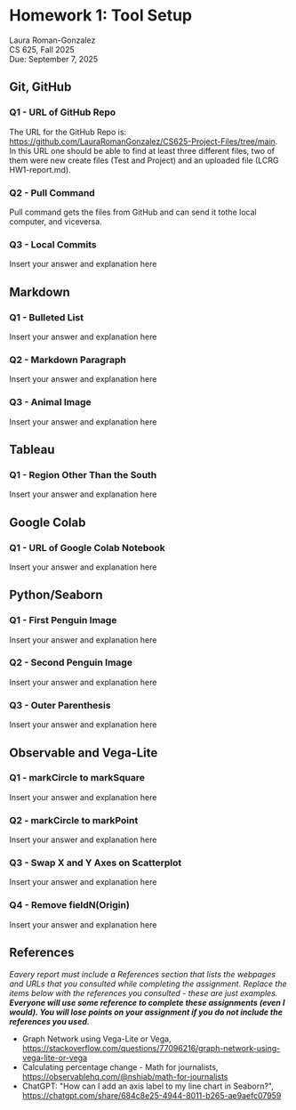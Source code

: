 # Homework 1: Tool Setup

Laura Roman-Gonzalez  
CS 625, Fall 2025  
Due: September 7, 2025

## Git, GitHub

### Q1 - URL of GitHub Repo
The URL for the GitHub Repo is: https://github.com/LauraRomanGonzalez/CS625-Project-Files/tree/main.  
In this URL one should be able to find at least three different files, two of them were new create files (Test and Project) and an uploaded file (LCRG HW1-report.md).

### Q2 - Pull Command

Pull command gets the files from GitHub and can send it tothe local computer, and viceversa.

### Q3 - Local Commits

Insert your answer and explanation here

## Markdown

### Q1 - Bulleted List

Insert your answer and explanation here

### Q2 - Markdown Paragraph

Insert your answer and explanation here

### Q3 - Animal Image

Insert your answer and explanation here

## Tableau

### Q1 - Region Other Than the South

Insert your answer and explanation here

## Google Colab

### Q1 - URL of Google Colab Notebook

Insert your answer and explanation here

## Python/Seaborn

### Q1 - First Penguin Image

Insert your answer and explanation here

### Q2 - Second Penguin Image

Insert your answer and explanation here

### Q3 - Outer Parenthesis

Insert your answer and explanation here

## Observable and Vega-Lite

### Q1 - markCircle to markSquare

Insert your answer and explanation here

### Q2 - markCircle to markPoint

Insert your answer and explanation here

### Q3 - Swap X and Y Axes on Scatterplot

Insert your answer and explanation here

### Q4 - Remove fieldN(Origin)

Insert your answer and explanation here

## References

*Eavery report must include a References section that lists the webpages and URLs that you consulted while completing the assignment. Replace the items below with the references you consulted - these are just examples.* ***Everyone will use some reference to complete these assignments (even I would). You will lose points on your assignment if you do not include the references you used.***

* Graph Network using Vega-Lite or Vega, <https://stackoverflow.com/questions/77096216/graph-network-using-vega-lite-or-vega>
* Calculating percentage change - Math for journalists, <https://observablehq.com/@nshiab/math-for-journalists>
* ChatGPT: "How can I add an axis label to my line chart in Seaborn?", <https://chatgpt.com/share/684c8e25-4944-8011-b265-ae9aefc07959>
